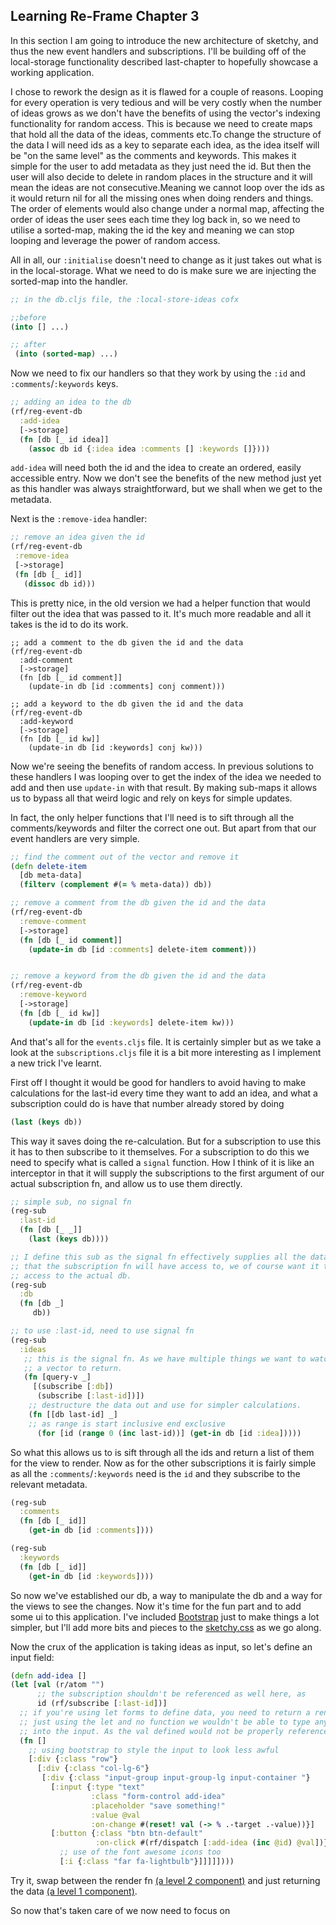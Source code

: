 ## Learning Re-Frame Chapter 3

In this section I am going to introduce the new architecture of sketchy, and thus the new event handlers and subscriptions. I'll be building off of the local-storage functionality described last-chapter to hopefully showcase a working application.

I chose to rework the design as it is flawed for a couple of reasons. Looping for every operation is very tedious and will be very costly when the number of ideas grows as we don't have the benefits of using the vector's indexing functionality for random access. This is because we need to create maps that hold all the data of the ideas, comments etc.To change the structure of the data I will need ids as a key to separate each idea, as the idea itself will be "on the same level" as the comments and keywords. This makes it simple for the user to add metadata as they just need the id. But then the user will also decide to delete in random places in the structure and it will mean the ideas are not consecutive.Meaning we cannot loop over the ids as it would return nil for all the missing ones when doing renders and things. The order of elements would also change under a normal map, affecting the order of ideas the user sees each time they log back in, so we need to utilise a sorted-map, making the id the key and meaning we can stop looping and leverage the power of random access.

All in all, our `:initialise` doesn't need to change as it just takes out what is in the local-storage. What we need to do is make sure we are injecting the sorted-map into the handler.

  ```Clojure
  ;; in the db.cljs file, the :local-store-ideas cofx
  
  ;;before
  (into [] ...)
  
  ;; after
   (into (sorted-map) ...)
  ```

Now we need to fix our handlers so that they work by using the `:id` and `:comments`/`:keywords` keys. 

  ```Clojure
  ;; adding an idea to the db
  (rf/reg-event-db
    :add-idea
    [->storage]
    (fn [db [_ id idea]]
      (assoc db id {:idea idea :comments [] :keywords []})))
  ```
 
`add-idea` will need both the id and the idea to create an ordered, easily accessible entry. Now we don't see the benefits of the new method just yet as this handler was always straightforward, but we shall when we get to the metadata.

Next is the `:remove-idea` handler:

  ```Clojure
  ;; remove an idea given the id 
  (rf/reg-event-db
   :remove-idea
   [->storage]
   (fn [db [_ id]]
     (dissoc db id)))
  ```
This is pretty nice, in the old version we had a helper function that would filter out the idea that was passed to it. It's much more readable and all it takes is the id to do its work.

  ```
  ;; add a comment to the db given the id and the data
  (rf/reg-event-db
    :add-comment
    [->storage]
    (fn [db [_ id comment]]
      (update-in db [id :comments] conj comment)))

  ;; add a keyword to the db given the id and the data
  (rf/reg-event-db
    :add-keyword
    [->storage]
    (fn [db [_ id kw]]
      (update-in db [id :keywords] conj kw)))
  ```

Now we're seeing the benefits of random access. In previous solutions to these handlers I was looping over to get the index of the idea we needed to add and then use `update-in` with that result. By making sub-maps it allows us to bypass all that weird logic and rely on keys for simple updates.

In fact, the only helper functions that I'll need is to sift through all the comments/keywords and filter the correct one out. But apart from that our event handlers are very simple.

  ```Clojure
  ;; find the comment out of the vector and remove it
  (defn delete-item
    [db meta-data]
    (filterv (complement #(= % meta-data)) db))

  ;; remove a comment from the db given the id and the data
  (rf/reg-event-db
    :remove-comment
    [->storage]
    (fn [db [_ id comment]]
      (update-in db [id :comments] delete-item comment)))


  ;; remove a keyword from the db given the id and the data
  (rf/reg-event-db
    :remove-keyword
    [->storage]
    (fn [db [_ id kw]]
      (update-in db [id :keywords] delete-item kw)))
  ```
  
And that's all for the `events.cljs` file. It is certainly simpler but as we take a look at the  `subscriptions.cljs` file it is a bit more interesting as I implement a new trick I've learnt. 

First off I thought it would be good for handlers to avoid having to make calculations for the last-id every time they want to add an idea, and what a subscription could do is have that number already stored by doing 

  ```Clojure
  (last (keys db))
  ```
 
This way it saves doing the re-calculation. But for a subscription to use this it has to then subscribe to it themselves. For a subscription to do this we need to specify what is called a `signal` function. How I think of it is like an interceptor in that it will supply the subscriptions to the first argument of our actual subscription fn, and allow us to use them directly.

  ```Clojure
  ;; simple sub, no signal fn
  (reg-sub 
    :last-id
    (fn [db [_ _]]
      (last (keys db))))
  
  ;; I define this sub as the signal fn effectively supplies all the data
  ;; that the subscription fn will have access to, we of course want it to have
  ;; access to the actual db.
  (reg-sub
    :db
    (fn [db _]
       db))
  
  ;; to use :last-id, need to use signal fn
  (reg-sub
    :ideas
     ;; this is the signal fn. As we have multiple things we want to watch, we put them all in 
     ;; a vector to return.
     (fn [query-v _]
       [(subscribe [:db])
        (subscribe [:last-id])])
      ;; destructure the data out and use for simpler calculations.
      (fn [[db last-id] _]
      ;; as range is start inclusive end exclusive
        (for [id (range 0 (inc last-id))] (get-in db [id :idea]))))
  ```

So what this allows us to is sift through all the ids and return a list of them for the view to render. Now as for the other subscriptions it is fairly simple as all the `:comments`/`:keywords` need is the `id` and they subscribe to the relevant metadata.

  ```Clojure
  (reg-sub
    :comments 
    (fn [db [_ id]]
      (get-in db [id :comments])))

  (reg-sub
    :keywords
    (fn [db [_ id]]
      (get-in db [id :keywords])))
  ```

So now we've established our db, a way to manipulate the db and a way for the views to see the changes. Now it's time for the fun part and to add some ui to this application. I've included [Bootstrap](https://getbootstrap.com) just to make things a lot simpler, but I'll add more bits and pieces to the [sketchy.css](https://github.com/Alex-Bakic/Sketchy/blob/master/resources/public/css/sketchy.css) as we go along. 

Now the crux of the application is taking ideas as input, so let's define an input field:

  ```Clojure
  (defn add-idea []
  (let [val (r/atom "")
        ;; the subscription shouldn't be referenced as well here, as
        id (rf/subscribe [:last-id])]
    ;; if you're using let forms to define data, you need to return a render fn
    ;; just using the let and no function we wouldn't be able to type anything
    ;; into the input. As the val defined would not be properly referenced.
    (fn []
      ;; using bootstrap to style the input to look less awful
      [:div {:class "row"}
        [:div {:class "col-lg-6"} 
         [:div {:class "input-group input-group-lg input-container "}
           [:input {:type "text"
                    :class "form-control add-idea"
                    :placeholder "save something!"
                    :value @val
                    :on-change #(reset! val (-> % .-target .-value))}]
           [:button {:class "btn btn-default" 
                     :on-click #(rf/dispatch [:add-idea (inc @id) @val])}
             ;; use of the font awesome icons too
             [:i {:class "far fa-lightbulb"}]]]]])))

  ```

Try it, swap between the render fn [(a level 2 component)](https://github.com/reagent-project/reagent/blob/master/doc/CreatingReagentComponents.md#form-2--a-function-returning-a-function) and just returning the data [(a level 1 component)](https://github.com/reagent-project/reagent/blob/master/doc/CreatingReagentComponents.md#form-1-a-simple-function).

So now that's taken care of we now need to focus on
